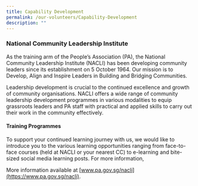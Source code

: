 ```yaml
---
title: Capability Development
permalink: /our-volunteers/Capability-Development
description: ""
---
```

### National Community Leadership Institute

As the training arm of the People’s Association (PA), the National Community Leadership Institute (NACLI) has been developing community leaders since its establishment on 5 October 1964. Our mission is to Develop, Align and Inspire Leaders in Building and Bridging Communities. 

Leadership development is crucial to the continued excellence and growth of community organisations. NACLI offers a wide range of community leadership development programmes in various modalities to equip grassroots leaders and PA staff with practical and applied skills to carry out their work in the community effectively. 

####  Training Programmes

To support your continued learning journey with us, we would like to introduce you to the various learning opportunities ranging from face-to-face courses (held at NACLI or your nearest CC) to e-learning and bite-sized social media learning posts. For more information, 

More information available at [www.pa.gov.sg/nacli](https://www.pa.gov.sg/nacli).